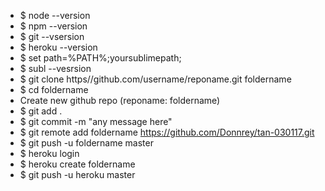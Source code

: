 * $ node --version
* $ npm --version
* $ git --vsersion
* $ heroku --version
* $ set path=%PATH%;yoursublimepath;
* $ subl --vesrsion
* $ git clone https//github.com/username/reponame.git foldername
* $ cd foldername
* Create new github repo (reponame: foldername)
* $ git add .
* $ git commit -m "any message here"
* $ git remote add foldername https://github.com/Donnrey/tan-030117.git
* $ git push -u foldername master
* $ heroku login
* $ heroku create foldername
* $ git push -u heroku master